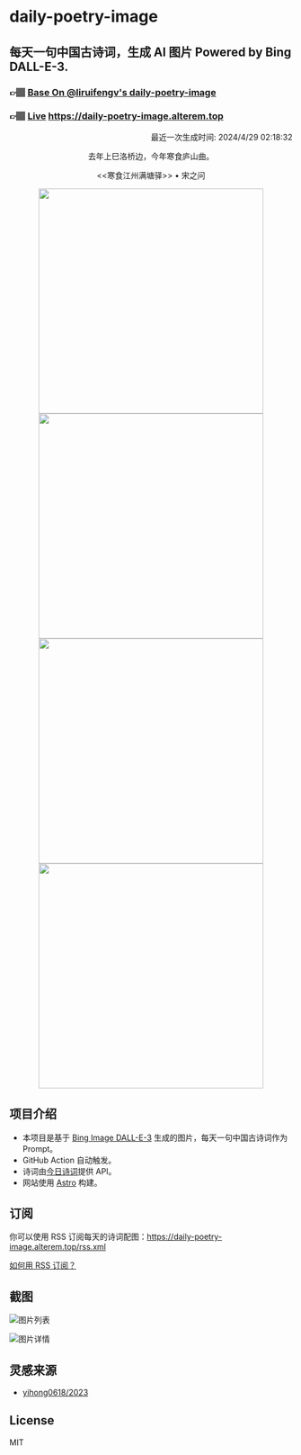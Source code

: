 
# daily-poetry-image

## 每天一句中国古诗词，生成 AI 图片 Powered by Bing DALL-E-3.

### 👉🏽 [Base On @liruifengv's daily-poetry-image](https://github.com/liruifengv/daily-poetry-image)

### 👉🏽 [Live](https://daily-poetry-image.alterem.top/) https://daily-poetry-image.alterem.top

<p align="right">
  最近一次生成时间: 2024/4/29 02:18:32
</p>
<p align="center">
去年上巳洛桥边，今年寒食庐山曲。
</p>
<p align="center">
<<寒食江州满塘驿>> • 宋之问
</p>
<p align="center">
<img src="https://tse3.mm.bing.net/th/id/OIG2.V5NZXOI3kvO6hhm2iR_n" height="400" width="400" />
<img src="https://tse1.mm.bing.net/th/id/OIG2.NFXkR3MI0pWTSgKnGoFA" height="400" width="400" />
<img src="https://tse2.mm.bing.net/th/id/OIG2.k0W4AGtNxF3I08M7hcEx" height="400" width="400" />
<img src="https://tse1.mm.bing.net/th/id/OIG2.NDjWlYu_PRvyokHS1pLL" height="400" width="400" />
</p>

## 项目介绍

-   本项目是基于 [Bing Image DALL-E-3](https://www.bing.com/images/create) 生成的图片，每天一句中国古诗词作为 Prompt。
-   GitHub Action 自动触发。
-   诗词由[今日诗词](https://www.jinrishici.com/)提供 API。
-   网站使用 [Astro](https://astro.build) 构建。

## 订阅

你可以使用 RSS 订阅每天的诗词配图：https://daily-poetry-image.alterem.top/rss.xml

[如何用 RSS 订阅？](https://zhuanlan.zhihu.com/p/55026716)

## 截图

![图片列表](./screenshots/Snipaste_2023-12-28_21-00-26.png)

![图片详情](./screenshots/Snipaste_2023-12-28_21-00-53.png)

## 灵感来源

-   [yihong0618/2023](https://github.com/yihong0618/2023)

## License

MIT
